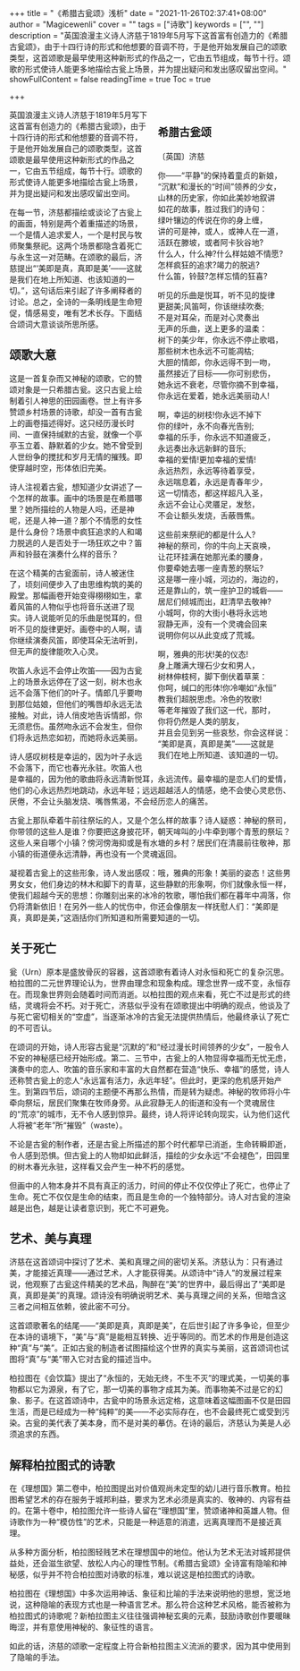 +++
title = "《希腊古瓮颂》浅析"
date = "2021-11-26T02:37:41+08:00"
author = "Magicewenli"
cover = ""
tags = ["诗歌"]
keywords = ["", ""]
description = "英国浪漫主义诗人济慈于1819年5月写下这首富有创造力的《希腊古瓮颂》，由于十四行诗的形式和他想要的音调不符，于是他开始发展自己的颂歌类型，这首颂歌是最早使用这种新形式的作品之一，它由五节组成，每节十行。颂歌的形式使诗人能更多地描绘古瓮上场景，并为提出疑问和发出感叹留出空间。"
showFullContent = false
readingTime = true
Toc = true

+++

<div style="float: right;margin-left: 16px;"> 
<h3 style="
    font-size: 1.2rem;
">希腊古瓮颂 </h3>

<p>〔英国〕济慈</p>

<p>你——“平静”的保持着童贞的新娘，<br>
“沉默”和漫长的“时间”领养的少女，<br>
山林的历史家，你如此美妙地叙讲<br>
如花的故事，胜过我们的诗句：<br>
绿叶镶边的传说在你的身上缠，<br>
讲的可是神，或人，或神人在一道，<br>
活跃在滕坡，或者阿卡狄谷地?<br>
什么人，什么神?什么样姑娘不情愿?<br>
怎样疯狂的追求?竭力的脱逃?<br>
什么笛，铃鼓?怎样忘情的狂喜?</p>

<p>听见的乐曲是悦耳，听不见的旋律<br>
更甜美;风笛呵，你该继续吹奏;<br>
不是对耳朵，而是对心灵奏出<br>
无声的乐曲，送上更多的温柔：<br>
树下的美少年，你永远不停止歌唱，<br>
那些树木也永远不可能凋枯;<br>
大胆的情郎，你永远得不到一吻，<br>
虽然接近了目标——你可别悲伤，<br>
她永远不衰老，尽管你摘不到幸福，<br>
你永远在爱着，她永远美丽动人!</p>

<p>啊，幸运的树枝!你永远不掉下<br>
你的绿叶，永不向春光告别;<br>
幸福的乐手，你永远不知道疲乏，<br>
永远奏出永远新鲜的音乐;<br>
幸福的爱情!更加幸福的爱情!<br>
永远热烈，永远等待着享受，<br>
永远喘息着，永远是青春年少，<br>
这一切情态，都这样超凡入圣，<br>
永远不会让心灵餍足，发愁，<br>
不会让额头发烧，舌蔽唇焦。</p>

<p>这些前来祭祀的都是什么人?<br>
神秘的祭司，你的牛向上天哀唤，<br>
让花环挂满在她那光柔的腰身，<br>
你要牵她去哪一座青葱的祭坛?<br>
这是哪一座小城，河边的，海边的，<br>
还是靠山的，筑一座护卫的城砦——<br>
居尼们倾城而出，赶清早去敬神?<br>
小城呵，你的大街小巷将永远地<br>
寂静无声，没有一个灵魂会回来<br>
说明你何以从此变成了荒城。</p>

<p>啊，雅典的形状!美的仪态!<br>
身上雕满大理石少女和男人，<br>
树林伸枝柯，脚下倒伏着草莱：<br>
你呵，缄口的形体!你冷嘲如“永恒”<br>
教我们超脱思虑。冷色的牧歌!<br>
等老年摧毁了我们这一代，那时，<br>
你将仍然是人类的朋友，<br>
并且会见到另一些哀愁，你会这样说：<br>
“美即是真，真即是美”——这就是<br>
我们在地上所知道、该知道的一切。</p>
 </div>

英国浪漫主义诗人济慈于1819年5月写下这首富有创造力的《希腊古瓮颂》，由于十四行诗的形式和他想要的音调不符，于是他开始发展自己的颂歌类型，这首颂歌是最早使用这种新形式的作品之一，它由五节组成，每节十行。颂歌的形式使诗人能更多地描绘古瓮上场景，并为提出疑问和发出感叹留出空间。

在每一节，济慈都描绘或谈论了古瓮上的画面，特别是两个着重描述的场景，一个是情人追求爱人，一个是村民与牧师聚集祭祀。这两个场景都隐含着死亡与永生这一对范畴。在颂歌的最后，济慈提出“‘美即是真，真即是美’——这就是我们在地上所知道、也该知道的一切。”，这句话后来引起了许多阐释者的讨论。总之，全诗的一条明线是生命短促，情感易变，唯有艺术长存。下面结合颂词大意谈谈所思所感。

## 颂歌大意

这是一首复杂而又神秘的颂歌，它的赞颂对象是一只希腊古瓮。这只古瓮上绘制着引人神思的田园画卷。世上有许多赞颂乡村场景的诗歌，却没一首有古瓮上的画卷描述得好。这只经历漫长时间、一直保持缄默的古瓮，就像一个亭亭玉立着、静默着的少女。她不曾受到人世纷争的搅扰和岁月无情的摧残。即使穿越时空，形体依旧完美。

诗人注视着古瓮，想知道少女讲述了一个怎样的故事。画中的场景是在希腊哪里？她所描绘的人物是人吗，还是神呢，还是人神一道？那个不情愿的女性是什么身份？场景中疯狂追求的人和竭力脱逃的人是否处于一场狂欢之中？笛声和铃鼓在演奏什么样的音乐？

在这个精美的古瓮面前，诗人被迷住了，顷刻间便步入了由思维构筑的美的殿堂。那幅画卷开始变得栩栩如生，拿着风笛的人物似乎也将音乐送进了现实。诗人说能听见的乐曲是悦耳的，但听不见的旋律更好。画卷中的人啊，请你继续演奏风笛，即使耳朵无法听到，但无声的旋律能吹入心灵。

吹笛人永远不会停止吹笛——因为古瓮上的场景永远停在了这一刻，树木也永远不会落下他们的叶子。情郎几乎要吻到那位姑娘，但他们的嘴唇却永远无法接触。对此，诗人俏皮地告诉情郎，你无须悲伤。虽然吻永远不会发生，但你们将永远热恋如初，而她将永远美丽。

诗人感叹树枝是幸运的，因为叶子永远不会落下，而它也春光永驻。吹笛人也是幸福的，因为他的歌曲将永远清新悦耳，永远流传。最幸福的是恋人们的爱情，他们的心永远热烈地跳动，永远年轻；远远超越活人的情感，绝不会使心灵悲伤、厌倦，不会让头脑发烧、嘴唇焦渴，不会经历恋人的痛苦。

古瓮上那队牵着牛前往祭坛的人，又是个怎么样的故事？诗人疑惑：神秘的祭司，你带领的这些人是谁？你要把这身披花环，朝天哞叫的小牛牵到哪个青葱的祭坛？这些人来自哪个小镇？傍河傍海抑或是有水塘的乡村？居民们在清晨前往敬神，那小镇的街道便永远清静，再也没有一个灵魂返回。

凝视着古瓮上的这些形象，诗人发出感叹：哦，雅典的形象！美丽的姿态！这些男男女女，他们身边的林木和脚下的青草，这些静默的形象啊，你们就像永恒一样，使我们超越今天的思想：你雕刻出来的冰冷的牧歌，哪怕我们都在暮年中凋落，你仍将清新依旧！在另外一些人的忧伤中，你还会像朋友一样抚慰人们：“美即是真，真即是美，”这涵括你们所知道和所需要知道的一切。

## 关于死亡

瓮（Urn）原本是盛放骨灰的容器，这首颂歌有着诗人对永恒和死亡的复杂沉思。柏拉图的二元世界理论认为，世界由理念和现象构成。理念世界一成不变，永恒存在。而现象世界则会随着时间而消逝。以柏拉图的观点来看，死亡不过是形式的终结，灵魂将会不朽。对于死亡，济慈似乎没有在颂歌提出中明确的观点，他谈及了与死亡密切相关的“空虚”，当逐渐冰冷的古瓮无法提供热情后，他最终承认了死亡的不可否认。

在颂词的开始，诗人形容古瓮是“沉默的”和“经过漫长时间领养的少女”，一股令人不安的神秘感已经开始形成。第二、三节中，古瓮上的人物显得幸福而无忧无虑，演奏中的恋人、吹笛的音乐家和丰富的大自然都在营造“快乐、幸福”的感觉，诗人还称赞古瓮上的恋人“永远富有活力，永远年轻”。但此时，更深的危机感开始产生。到第四节后，颂词的主题便不再那么热情，而是转为疑虑。神秘的牧师将小牛牵向祭坛，居民们聚集在牧师身旁。从此寂静无人的街道和没有一个灵魂居住的“荒凉”的城市，无不令人感到惊异。最终，诗人将评论转向现实，认为他们这代人将被“老年”所“摧毁”（waste）。

不论是古瓮的制作者，还是古瓮上所描述的那个时代都早已消逝，生命转瞬即逝，令人感到恐惧。但古瓮上的人物却如此鲜活，描绘的少女永远“不会褪色”，田园里的树木春光永驻，这样看又会产生一种不朽的感觉。

但画中的人物本身并不具有真正的活力，时间的停止不仅仅停止了死亡，也停止了生命。死亡不仅仅是生命的结束，而且是生命的一个独特部分。诗人对古瓮的渲染越是出色，越是让读者意识到，死亡不可避免。

## 艺术、美与真理

济慈在这首颂词中探讨了艺术、美和真理之间的密切关系。济慈认为：只有通过美，才能接近真理——通过艺术，人才能获得美。从颂诗中“诗人”的发展过程来说，他观察了古瓮这件精美的艺术品，陶醉在“美”的世界中，最后得出了“美即是真，真即是美”的真理。颂诗没有明确说明艺术、美与真理之间的关系，但暗含这三者之间相互依赖，彼此密不可分。

这首颂歌著名的结尾——“美即是真，真即是美”，在后世引起了许多争论，但至少在本诗的语境下，“美”与“真”是能相互转换、近乎等同的。而艺术的作用是创造这种“真”与“美”。正如古瓮的制造者试图描绘这个世界的真实与美丽，这首颂词也试图将“真”与“美”带入它对古瓮的描述当中。

柏拉图在《会饮篇》提出了“永恒的，无始无终，不生不灭”的理式美，一切美的事物都以它为源泉，有了它，那一切美的事物才成其为美。而事物美不过是它的幻象、影子。在这首颂诗中，古瓮中的场景永远定格，这意味着这幅图画不仅是田园生活，而是已经成为一种“纯粹”的美——不必实际存在，也不会最终死亡或受到污染。古瓮的美代表了美本身，而不是对美的摹仿。在诗的最后，济慈认为美是人必须追求的东西。

## 解释柏拉图式的诗歌

在《理想国》第二卷中，柏拉图提出对价值观尚未定型的幼儿进行音乐教育。柏拉图希望艺术的存在服务于城邦利益，要求为艺术必须是真实的、敬神的、内容有益的。在第十卷中，柏拉图允许一些诗人留在“理想国”里，赞颂诸神和英雄人物。但诗歌作为一种“模仿性”的艺术，只能是一种适意的消遣，远离真理而不是接近真理。

从多种方面分析，柏拉图轻贱艺术在理想国中的地位。他认为艺术无法对城邦提供益处，还会滋生欲望、放松人内心的理性节制。《希腊古瓮颂》全诗富有隐喻和神秘感，似乎并不符合柏拉图对诗歌的标准，难以说这是柏拉图式的诗歌。

柏拉图在《理想国》中多次运用神话、象征和比喻的手法来说明他的思想，宽泛地说，这种隐喻的表现方式也是一种语言艺术。那么符合这种艺术风格，能否被称为柏拉图式的诗歌呢？新柏拉图主义往往强调神秘玄奥的元素，鼓励诗歌创作要暖昧晦涩，并有意使用神秘的、象征性的语言。

如此的话，济慈的颂歌一定程度上符合新柏拉图主义流派的要求，因为其中使用到了隐喻的手法。